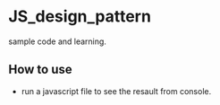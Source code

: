 # JS_design_pattern
sample code and learning.

## How to use
- run a javascript file to see the resault from console.
